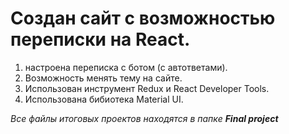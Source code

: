 # Создан сайт с возможностью переписки на React.

1. настроена переписка с ботом (с автответами).
2. Возможность менять тему на сайте.
3. Использован инструмент Redux и React Developer Tools.
4. Использована бибиотека Material UI.

_Все файлы итоговых проектов находятся в папке **Final project**_
